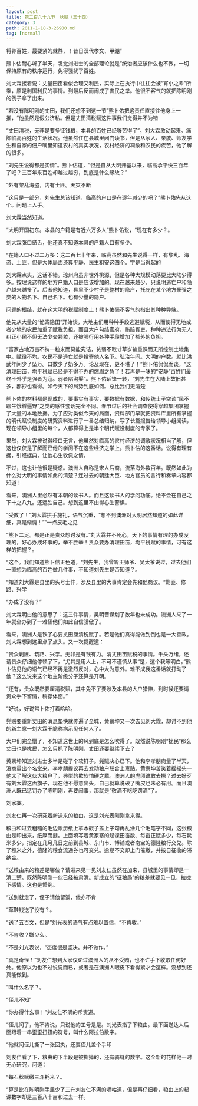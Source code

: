 ```yaml
---
layout: post
title: 第二百六十九节　秋赋（三十四）
category: 3
path: 2011-1-18-3-26900.md
tag: [normal]
---
```


将养百姓，最要紧的就静，！昔日汉代孝文、甲绷”

熊卜估耐心听了半天，发觉刘进士的全部理论就是“统治者应该什么也不做，一切保持原有的秩序运行，免得骚扰了百姓。

刘大霖接着说：丈量田亩看似合理又利民，实际上在执行中往往会被“宵小之辈”所乘，原是利国利民的事情。到最后反而闹成了害民之举。他很不客气的就把陈明刚的例子拿了出来。

“若没有陈明刚的丈田，我们还想不到这一节”熊卜佑把这责任直接往他身上一推，“他虽然是假公济私。但是丈田清税赋这件事我们觉得并不为错

“丈田清税，无非是要多征钱粮，本县的百姓已经够苦得了”。刘大霖激动起来。痛陈临高百姓的生活状况。他虽然住在县城里闭门读书，但是从家人、亲戚、师友学生和自家的佃户嘴里知道农村的真实状况，农村经济的凋敝和农民的疾苦，他了解的很多。

“刘先生说得都是实情”。熊卜估道，“但是自从大明开基以来，临高承平快三百年了吧？三百年来百姓却越过越穷，到底是什么缘故？”

“外有黎乱海盗，内有土匪。天灾不断

“这只是一部分，刘先生总该知道，临高的户口是在逐年减少的吧？”熊卜佑先从这个。问题上入手。

刘大霖当然知道。

“大明开国初东。本县的户籍是有近六万多人”熊卜佑说，“现在有多少？。

刘大霖张口结舌，他还真不知道本县的户籍人口有多少。

“在籍人口不过二万多：这二百七十年来，临高虽然和先生说得一样，有黎乱、海盗、土匪，但是大体局面还算平静，民生粗安这四个。字是当得起的

刘大霖点头，这话不错。琼州府虽非世外桃源，但是各种大规模动荡要比大陆少得多。按理说这样的地方户籍人口是应该增加的。现在越来越少，只说明逃亡户和隐卢越来越多了。后者他知道，县里不少村子是整村的隐户，托庇在某个地方豪强之类的人物名下。自己名下。也有少量的隐户。

问题的根结，就在这大明的税赋制度上！熊卜佑毫不客气的指出其种种弊端。

他先从大量的“诡寄隐田”开始谈，大地主们用种种手段逃避赋税，从而使得无地或者少地的农民加重了赋税负担。而且大户勾结官府，贿赔胥吏，种种违法行为无人纠正小民不但无法少交颗粒，还被强行用各种手段增加了额外的负担。

“富家占地万亩不纳一粒米而莫能究诘，贫弱不取寸草岁输重课而无所控制土地集中。赋役不均。农民不是逃亡就是投寄他人名下。弘治年间。大明的户数。就比洪武年间少了坠万。口数少了奶多万。论及现在，更不堪了！”熊卜佑侃侃而谈，“这清理田亩，均平税赋已经是不得不办的燃眉之急了！若再是一味的“安静”百姓们最终不外乎是强者为寇。弱者陷沟渠”。熊卜佑话锋一转，“刘先生在大陆上故旧甚多，邸抄也看得。如今天下的局势到底如何。总比我们更清楚

熊卜佑的材料都是现成的，要事实有事实，要数据有数据，和传统士子空谈“民不聊生饿孵遍野”之类的感性套话完全不同。春节过后的社会调查使得穿越集团掌握了大量的本地数据。为了应对类似今天的局面，资料部门早就把资料库里所有掌握的明代赋役制度的研究资料进行了一番总结归纳，写了长篇报告给领导小组阅读，现在领导小组里的每个，人都算得上是半个明代赋役制度的专家了。

果然，刘大霖被说得哑口无言，他虽然对临高的农村经济的调敞状况相当了解，但这也仅仅是了解而已他的学问不在这些经济之学上。熊卜估的这番话。说得有理有据，引经据典，让他心生钦佩之情。

不过，这也让他很是疑惑。澳洲人自称是宋人后裔，流落海外数百年。既然如此为什么对大明的事情如此的清楚？连过去的朝廷大臣、地方官员的言行和奏章内容都知道！

看来，澳洲人里必然有本朝的读书人。而且这读书人的学问功底。绝不会在自己之下十之八九。还远胜自己。想到这里不由得心生警惧。

“受教了！”刘大霖拱手施礼，语气沉重，“想不到澳洲对大明居然知道的如此详细，真是惭愧！”“一点皮毛之见

“熊卜二足。都是正是贵众想讨没有。”刘大霖并不死心，天下的事情有理的办成没理的，好心办成坏事的，举不胜举！贵众要办清理田亩，均平税赋的事情，可有这样的把握？。

“这个。我们知道熊卜估正色道，“刘先生，我曾听王师爷、吴太爷说过，过去他们一直想为临高的百姓做几件事，不知道刘先生是否知道？。

“知道刘大霖是县里的头号士伸，涉及县里的大事肯定会先和他商议。“剿匪、修路、兴学

“办成了没有？”

刘大霖明白他的意思了：这三件事情，吴明晋谋划了数年也未成功。澳洲人来了一年就全办到了一难怪他们如此自信骄傲了。

看来，澳洲人是铁了心要丈田厘清税赋了。若是他们真得能做到倒也是一大善政。刘大霖想到这里点了点头。又一次提醒道：

“贵众剿匪、筑路、兴学。无非是有钱有力。清丈田亩赋税的事情。千头万绪，还请贵众仔细他停顿了下，“尤其是用人上，不可不谨慎从事“是，这个我等明白。”熊卜估见他的语气已经不再是激烈反对，心中大为意外。难不成我这番话就打动了他？这么说来这个地主阶级分子还算是开明。

“还有，贵众既然要厘清税赋，其中免不了要涉及本县的大户猎伸，到时候还要请贵众手下留情，稍存体面。”

“好说，好说常卜佑打着哈哈。

髡贼要重新丈田的消息垫快就传遍了全城，黄禀坤又一次去见刘大霖，却讨不到他的新主意一刘大霖干脆称病示见任何人了。

大户们完全懵了，不知道这世上的风到底是怎么吹得了。既然说陈明刚“扰民”那么丈田也是扰民，怎么只抓了陈明刚，丈田还耍继续下去？

黄禀坤知道刘进士多半是碰了个软钉子。髡贼决心已下。他和李孝朋商量了半天，没商量出个名堂来。李孝朋提议再去发动粮户联合上禀贴。黄禀坤苦笑着摇摇头一他太了解这伙大粮户了，典型的欺软怕硬之辈。澳洲人的虎须谁敢去撩？过去好歹有刘大霖这面旗子，现在他不愿意出头，自己就算说破了嘴皮也未必有用。而且澳洲人既已惩罚办了陈明刚，再要闹事，那就是“敬酒不吃吃罚酒”了。

刘家寨。

刘友仁再一次研究着新送来的粮由，这是刘光表刚刚拿来得。

粮由和过去粗糙的毛边账册纸上拿木戳子盖上字句再乱涂几个毛笔字不同，这张粮由是印出来，纸厚而挺。上面填写着黄家塞的起课田亩数、每亩正赋多少，每石耗米多少，指定在几月几日之前到县城、东门市、博铺或者南宝的德隆粮行交兑。除了糙米之外，德隆的粮食流通券也可交兑。逾期不交即上门催缴，并按日征收的滞纳金。

“送粮由来的粮差是哪位？请进来见一见刘友仁虽然在加来，县城里的事情却是一清二楚。既然陈明刚一伙已经被肃清。新成立的“征粮局”的粮差就要见一见，拉拢下感情。这也是惯例。

“送到就走了，侄子请他留饭，他亦不肯

“草鞋钱送了没有？。

“送了五百文，但是”刘光表的语气有点难以置信，“不肯收。”

“不肯收？嫌少么。

“不是刘光表说，“态度很是坚决。并不做作。”

“真是奇怪！”刘友仁想到大家议论过澳洲人的从不受贿，也不许手下收取任何好处。他原以为也不过说说而已，或者是在澳洲人眼皮下看得紧才会这样。没想到还真能做到。

“叫什么名字？。

“侄儿不知”

“你办得什么事！”刘友仁不满的斥责道。

“侄儿问了，他不肯说，只说他的工号是是。刘光表指了下粮由。最下面送达人后面跟着一串歪歪扭扭的符号，叫什么阿拉伯数字。

“他就问侄儿撕了一张回执，还耍侄儿盖个手印

刘友仁看了下，粮由的下半段是被撕掉的，还有骑缝的数字。这全新的花样他一时无心研究，问道：

“每石秋赋缴三斗耗米？。

“算是比在陈明刚手里少了三升刘友仁不满的嘀咕道，但是再仔细看，粮由上的起课数字却是三百八十亩和过去一样。